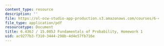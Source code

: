 ```yaml
---
content_type: resource
description: ''
file: https://ol-ocw-studio-app-production.s3.amazonaws.com/courses/6-436j-fundamentals-of-probability-fall-2018/ac9277b3f3103444298b4d4e57fb716e_MIT6_436JF18_hw1.pdf
file_type: application/pdf
resourcetype: Document
title: 6.436J / 15.085J Fundamentals of Probability, Homework 1
uid: ac9277b3-f310-3444-298b-4d4e57fb716e
---
```

